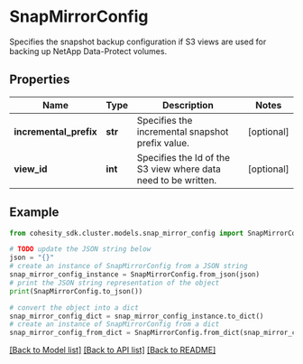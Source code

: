 # SnapMirrorConfig

Specifies the snapshot backup configuration if S3 views are used for backing up NetApp Data-Protect volumes.

## Properties

Name | Type | Description | Notes
------------ | ------------- | ------------- | -------------
**incremental_prefix** | **str** | Specifies the incremental snapshot prefix value. | [optional] 
**view_id** | **int** | Specifies the Id of the S3 view where data need to be written. | [optional] 

## Example

```python
from cohesity_sdk.cluster.models.snap_mirror_config import SnapMirrorConfig

# TODO update the JSON string below
json = "{}"
# create an instance of SnapMirrorConfig from a JSON string
snap_mirror_config_instance = SnapMirrorConfig.from_json(json)
# print the JSON string representation of the object
print(SnapMirrorConfig.to_json())

# convert the object into a dict
snap_mirror_config_dict = snap_mirror_config_instance.to_dict()
# create an instance of SnapMirrorConfig from a dict
snap_mirror_config_from_dict = SnapMirrorConfig.from_dict(snap_mirror_config_dict)
```
[[Back to Model list]](../README.md#documentation-for-models) [[Back to API list]](../README.md#documentation-for-api-endpoints) [[Back to README]](../README.md)


